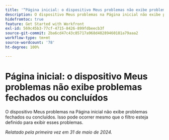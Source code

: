 ```yaml
---
title: '“Página inicial: o dispositivo Meus problemas não exibe problemas fechados ou concluídos”'
description: O dispositivo Meus problemas na Página inicial não exibe problemas fechados ou concluídos. Isso pode ocorrer mesmo que o filtro esteja definido para exibir esses problemas.
hidefromtoc: true
feature: Get Started with Workfront
exl-id: 569c45b3-77cf-4715-8426-899fdbeecb3f
source-git-commit: 2ba6cd47c43c85717a968d48289460181a79aaa2
workflow-type: tm+mt
source-wordcount: '78'
ht-degree: 100%

---
```


# Página inicial: o dispositivo Meus problemas não exibe problemas fechados ou concluídos

O dispositivo Meus problemas na Página inicial não exibe problemas fechados ou concluídos. Isso pode ocorrer mesmo que o filtro esteja definido para exibir esses problemas.

_Relatado pela primeira vez em 31 de maio de 2024._
